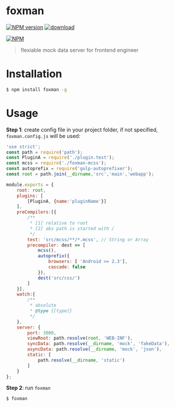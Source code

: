 # foxman

[![NPM version][npm-image]][npm-url]
[![download][downloads-image]][downloads-url]

[![NPM][nodei-image]][nodei-url]

> flexiable mock data server for frontend engineer

# Installation

```bash
$ npm install foxman -g
```

# Usage

**Step 1**: create config file in your project folder, if not specified, `foxman.config.js` will be used:

```js
'use strict';
const path = require('path');
const PluginA = require('./plugin.test');
const mcss = require('./foxman-mcss');
const autoprefix = require('gulp-autoprefixer');
const root = path.join(__dirname,'src','main','webapp');

module.exports = {
	root: root,
	plugins: [
		[PluginA, {name:'pluginName'}]
	],
	preCompilers:[{
		/**
		 * [1] relative to root
		 * [2] abs path is started with /
		 */
		test: 'src/mcss/**/*.mcss', // String or Array
		precompiler: dest => [
			mcss(),
			autoprefix({
				browsers: [ 'Android >= 2.3'],
				cascade: false
			}),
			dest('src/css/')
		]
	}],
	watch:{
		/**
		 * absolute
		 * @type {[type]}
		 */
	},
	server: {
		port: 3000,
		viewRoot: path.resolve(root, 'WEB-INF'),
		syncData: path.resolve(__dirname, 'mock', 'fakeData'),
		asyncData: path.resolve(__dirname, 'mock', 'json'),
		static: [
			path.resolve(__dirname, 'static')
		]
	}
};
```

**Step 2**: run `foxman`

```bash
$ foxman
```

[npm-url]: https://www.npmjs.com/package/foxman
[npm-image]: https://img.shields.io/npm/v/foxman.svg
[downloads-image]: https://img.shields.io/npm/dm/foxman.svg
[downloads-url]: https://www.npmjs.com/package/foxman
[nodei-image]: https://nodei.co/npm/foxman.png?downloads=true&downloadRank=true&stars=true
[nodei-url]: https://www.npmjs.com/package/foxman
